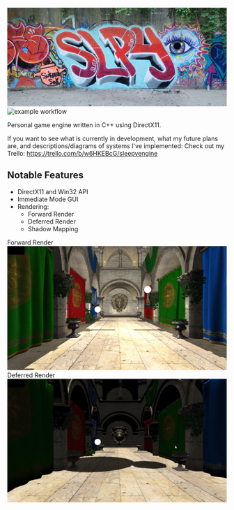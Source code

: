 ![Screenshot](Images/SLPYGithub.png)
![example workflow](https://github.com/ethxndxniels/SleepyEngine/actions/workflows/build-actions.yml/badge.svg)

Personal game engine written in C++ using DirectX11.

If you want to see what is currently in development, what my future plans are, and descriptions/diagrams of systems I've implemented: Check out my Trello: https://trello.com/b/w6HKEBcG/sleepyengine

## Notable Features
 - DirectX11 and Win32 API
 - Immediate Mode GUI
 - Rendering:
	- Forward Render
	- Deferred Render
	- Shadow Mapping
	
Forward Render
![Screenshot](Images/ForwardRender.jpg)
Deferred Render
![Screenshot](Images/DeferredRender.jpg)


